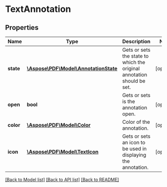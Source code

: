 # TextAnnotation

## Properties
Name | Type | Description | Notes
------------ | ------------- | ------------- | -------------
**state** | [**\Aspose\PDF\Model\AnnotationState**](AnnotationState.md) | Gets or sets the state to which the original annotation should be set. | [optional] 
**open** | **bool** | Gets or sets is the annotation open. | [optional] 
**color** | [**\Aspose\PDF\Model\Color**](Color.md) | Color of the annotation. | [optional] 
**icon** | [**\Aspose\PDF\Model\TextIcon**](TextIcon.md) | Gets or sets an icon to be used in displaying the annotation. | [optional] 

[[Back to Model list]](../README.md#documentation-for-models) [[Back to API list]](../README.md#documentation-for-api-endpoints) [[Back to README]](../README.md)


